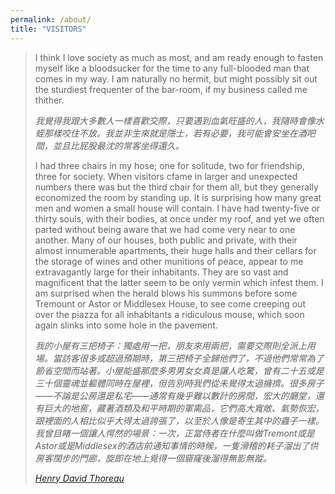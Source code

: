 ```yaml
---
permalink: /about/
title: "VISITORS"
---
```


> I think I love society as much as most, and am ready enough to fasten myself like a bloodsucker for the time to any full-blooded man that comes in my way. I am naturally no hermit, but might possibly sit out the sturdiest frequenter of the bar-room, if my business called me thither.
>
> *我覺得我跟大多數人一樣喜歡交際，只要遇到血氣旺盛的人，我隨時會像水蛭那樣咬住不放。我並非生來就是隱士，若有必要，我可能會安坐在酒吧間，並且比屁股最沈的常客坐得還久。*
>
> I had three chairs in my hose; one for solitude, two for friendship, three for society. When visitors cfame in larger and unexpected numbers there was but the third chair for them all, but they generally economized the room by standing up. It is surprising how many great men and women a small house will contain. I have had twenty-five or thirty souls, with their bodies, at once under my roof, and yet we often parted without being aware that we had come very near to one another. Many of our houses, both public and private, with their almost innumerable apartments, their huge halls and their cellars for the storage of wines and other munitions of peace, appear to me extravagantly large for their inhabitants. They are so vast and magnificent that the latter seem to be only vermin which infest them. I am surprised when the herald blows his summons before some Tremount or Astor or Middlesex House, to see come creeping out over the piazza for all inhabitants a ridiculous mouse, which soon again slinks into some hole in the pavement.
>
> *我的小屋有三把椅子：獨處用一把，朋友來用兩把，需要交際則全派上用場。當訪客很多或超過預期時，第三把椅子全歸他們了，不過他們常常為了節省空間而站著。小屋能盛那麼多男男女女真是讓人吃驚，曾有二十五或是三十個靈魂並軀體同時在屋裡，但告別時我們從未覺得太過擁擠。很多房子——不論是公房還是私宅——通常有幾乎難以數計的房間，宏大的廳堂，還有巨大的地窖，藏著酒類及和平時期的軍需品，它們高大寬敞、氣勢恢宏，跟裡面的人相比似乎大得太過誇張了，以至於人像是寄生其中的蟲子一樣。我曾目睹一個讓人愕然的場景：一次，正當侍者在什麼叫做Tremont或是Astor或是Middlesex的酒店前通知事情的時候，一隻滑稽的耗子溜出了供房客闊步的門廊，旋即在地上覓得一個窟窿後溜得無影無蹤。*
>
> <cite><a href="https://etc.usf.edu/lit2go/90/walden-or-life-in-the-woods/1548/visitors/#:~:text=I%20had%20more%20visitors%20while,my%20mere%20distance%20from%20town.">Henry David Thoreau</a></cite>